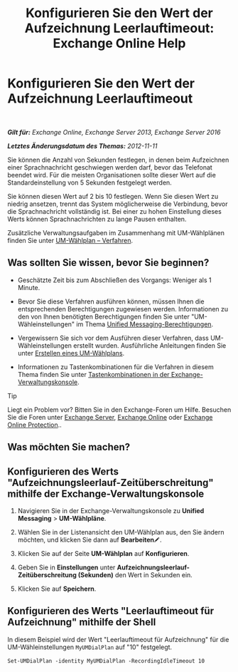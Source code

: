 ﻿---
title: 'Konfigurieren Sie den Wert der Aufzeichnung Leerlauftimeout: Exchange Online Help'
TOCTitle: Konfigurieren Sie den Wert der Aufzeichnung Leerlauftimeout
ms:assetid: a7fb9a09-fde9-447d-ad2c-95598405e99b
ms:mtpsurl: https://technet.microsoft.com/de-de/library/Ee423550(v=EXCHG.150)
ms:contentKeyID: 50476430
ms.date: 05/23/2018
mtps_version: v=EXCHG.150
ms.translationtype: MT
---

# Konfigurieren Sie den Wert der Aufzeichnung Leerlauftimeout

 

_**Gilt für:** Exchange Online, Exchange Server 2013, Exchange Server 2016_

_**Letztes Änderungsdatum des Themas:** 2012-11-11_

Sie können die Anzahl von Sekunden festlegen, in denen beim Aufzeichnen einer Sprachnachricht geschwiegen werden darf, bevor das Telefonat beendet wird. Für die meisten Organisationen sollte dieser Wert auf die Standardeinstellung von 5 Sekunden festgelegt werden.

Sie können diesen Wert auf 2 bis 10 festlegen. Wenn Sie diesen Wert zu niedrig ansetzen, trennt das System möglicherweise die Verbindung, bevor die Sprachnachricht vollständig ist. Bei einer zu hohen Einstellung dieses Werts können Sprachnachrichten zu lange Pausen enthalten.

Zusätzliche Verwaltungsaufgaben im Zusammenhang mit UM-Wählplänen finden Sie unter [UM-Wählplan – Verfahren](um-dial-plan-procedures-exchange-2013-help.md).

## Was sollten Sie wissen, bevor Sie beginnen?

  - Geschätzte Zeit bis zum Abschließen des Vorgangs: Weniger als 1 Minute.

  - Bevor Sie diese Verfahren ausführen können, müssen Ihnen die entsprechenden Berechtigungen zugewiesen werden. Informationen zu den von Ihnen benötigten Berechtigungen finden Sie unter "UM-Wähleinstellungen" im Thema [Unified Messaging-Berechtigungen](unified-messaging-permissions-exchange-2013-help.md).

  - Vergewissern Sie sich vor dem Ausführen dieser Verfahren, dass UM-Wähleinstellungen erstellt wurden. Ausführliche Anleitungen finden Sie unter [Erstellen eines UM-Wählplans](create-a-um-dial-plan-exchange-2013-help.md).

  - Informationen zu Tastenkombinationen für die Verfahren in diesem Thema finden Sie unter [Tastenkombinationen in der Exchange-Verwaltungskonsole](keyboard-shortcuts-in-the-exchange-admin-center-exchange-online-protection-help.md).


> [!TIP]
> Liegt ein Problem vor? Bitten Sie in den Exchange-Foren um Hilfe. Besuchen Sie die Foren unter <A href="https://go.microsoft.com/fwlink/p/?linkid=60612">Exchange Server</A>, <A href="https://go.microsoft.com/fwlink/p/?linkid=267542">Exchange Online</A> oder <A href="https://go.microsoft.com/fwlink/p/?linkid=285351">Exchange Online Protection</A>..



## Was möchten Sie machen?

## Konfigurieren des Werts "Aufzeichnungsleerlauf-Zeitüberschreitung" mithilfe der Exchange-Verwaltungskonsole

1.  Navigieren Sie in der Exchange-Verwaltungskonsole zu **Unified Messaging** \> **UM-Wählpläne**.

2.  Wählen Sie in der Listenansicht den UM-Wählplan aus, den Sie ändern möchten, und klicken Sie dann auf **Bearbeiten**![Bearbeitungssymbol](images/Bb124582.6f53ccb2-1f13-4c02-bea0-30690e6ea71d(EXCHG.150).gif "Bearbeitungssymbol").

3.  Klicken Sie auf der Seite **UM-Wählplan** auf **Konfigurieren**.

4.  Geben Sie in **Einstellungen** unter **Aufzeichnungsleerlauf-Zeitüberschreitung (Sekunden)** den Wert in Sekunden ein.

5.  Klicken Sie auf **Speichern**.

## Konfigurieren des Werts "Leerlauftimeout für Aufzeichnung" mithilfe der Shell

In diesem Beispiel wird der Wert "Leerlauftimeout für Aufzeichnung" für die UM-Wähleinstellungen `MyUMDialPlan` auf "10" festgelegt.

    Set-UMDialPlan -identity MyUMDialPlan -RecordingIdleTimeout 10

